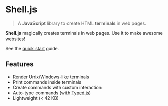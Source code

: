 # Shell.js

> A <strong>JavaScript</strong> library to create HTML <strong>terminals</strong> in web pages.

**Shell.js** magically creates terminals in web pages. Use it to make awesome websites!

See the [quick start](quickstart.md) guide.

## Features

- Render Unix/Windows-like terminals
- Print commands inside terminals
- Create commands with custom interaction
- Auto-type commands (with [Typed.js](https://github.com/mattboldt/typed.js/))
- Lightweight (< 42 KB)
